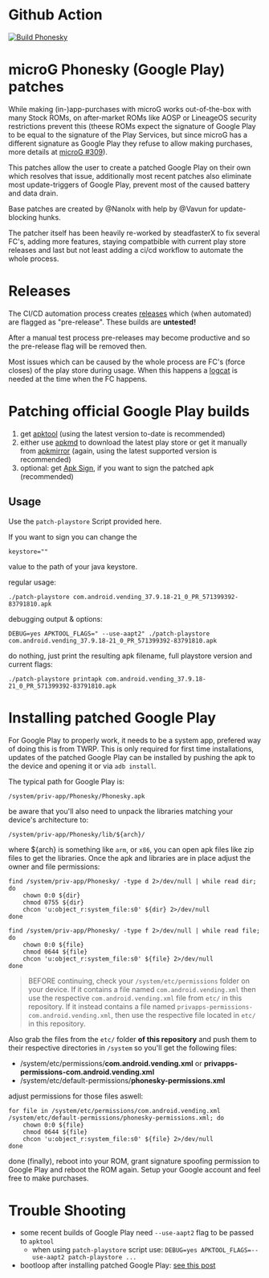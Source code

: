 # Github Action
[![Build Phonesky](https://github.com/AXP-OS/packages_apps_phonesky/actions/workflows/main.yml/badge.svg)](https://github.com/AXP-OS/packages_apps_phonesky/actions/workflows/main.yml)

# microG Phonesky (Google Play) patches

While making (in-)app-purchases with microG works out-of-the-box with many Stock ROMs, on after-market ROMs like AOSP or LineageOS security restrictions prevent this (theese ROMs expect the signature of Google Play to be equal to the signature of the Play Services, but since microG has a different signature as Google Play they refuse to allow making purchases, more details at [microG #309](https://github.com/microg/android_packages_apps_GmsCore/issues/309)).

This patches allow the user to create a patched Google Play on their own which resolves that issue, additionally most recent patches also eliminate most update-triggers of Google Play, prevent most of the caused battery and data drain.

Base patches are created by @Nanolx with help by @Vavun for update-blocking hunks.

The patcher itself has been heavily re-worked by steadfasterX to fix several FC's, adding more features, staying compatbible with current play store releases and last but not least adding a ci/cd workflow to automate the whole process.

# Releases

The CI/CD automation process creates [releases](https://github.com/AXP-OS/packages_apps_phonesky/releases) which (when automated) are flagged as "pre-release".
These builds are **untested!**

After a manual test process pre-releases may become productive and so the pre-release flag will be removed then.

Most issues which can be caused by the whole process are FC's (force closes) of the play store during usage. When this happens a [logcat](https://forum.xda-developers.com/t/guide-providing-a-good-logcat.3814517/) is needed at the time when the FC happens.

# Patching official Google Play builds

1. get [apktool](https://ibotpeaches.github.io/Apktool/) (using the latest version to-date is recommended)
1. either use [apkmd](https://github.com/tanishqmanuja/apkmirror-downloader/) to download the latest play store or get it manually from [apkmirror](https://www.apkmirror.com/apk/google-inc/google-play-store/) (again, using the latest supported version is recommended)
1. optional: get [Apk Sign](https://github.com/appium/sign/raw/master/dist/signapk.jar), if you want to sign the patched apk (recommended)


## Usage

Use the `patch-playstore` Script provided here.

If you want to sign you can change the

  `keystore=""`

value to the path of your java keystore.

regular usage:

```
./patch-playstore com.android.vending_37.9.18-21_0_PR_571399392-83791810.apk
```

debugging output & options:

```
DEBUG=yes APKTOOL_FLAGS=" --use-aapt2" ./patch-playstore com.android.vending_37.9.18-21_0_PR_571399392-83791810.apk
```

do nothing, just print the resulting apk filename, full playstore version and current flags:
 
```
./patch-playstore printapk com.android.vending_37.9.18-21_0_PR_571399392-83791810.apk
```


# Installing patched Google Play

For Google Play to properly work, it needs to be a system app, prefered way of doing this is from TWRP. This is only required for first time installations, updates of the patched Google Play can be installed by pushing the apk to the device and opening it or via `adb install`.

The typical path for Google Play is:

  `/system/priv-app/Phonesky/Phonesky.apk`

be aware that you'll also need to unpack the libraries matching your device's architecture to:

  `/system/priv-app/Phonesky/lib/${arch}/`

where ${arch} is something like `arm`, or `x86`, you can open apk files like zip files to get the libraries. Once the apk and libraries are in place adjust the owner and file permissions:

```
find /system/priv-app/Phonesky/ -type d 2>/dev/null | while read dir; do
	chown 0:0 ${dir}
	chmod 0755 ${dir}
	chcon 'u:object_r:system_file:s0' ${dir} 2>/dev/null
done

find /system/priv-app/Phonesky/ -type f 2>/dev/null | while read file; do
	chown 0:0 ${file}
	chmod 0644 ${file}
	chcon 'u:object_r:system_file:s0' ${file} 2>/dev/null
done
```
> BEFORE continuing, check your `/system/etc/permissions` folder on your device. If it contains a file named `com.android.vending.xml` then use the respective `com.android.vending.xml` file from `etc/` in this repository. If it instead contains a file named `privapps-permissions-com.android.vending.xml`, then use the respective file located in `etc/` in this repository.

Also grab the files from the `etc/` folder **of this repository** and push them to their respective directories in `/system` so you'll get the following files:

  * /system/etc/permissions/**com.android.vending.xml** or **privapps-permissions-com.android.vending.xml**
  * /system/etc/default-permissions/**phonesky-permissions.xml**

adjust permissions for those files aswell:

```
for file in /system/etc/permissions/com.android.vending.xml /system/etc/default-permissions/phonesky-permissions.xml; do
	chown 0:0 ${file}
	chmod 0644 ${file}
	chcon 'u:object_r:system_file:s0' ${file} 2>/dev/null
done
```

done (finally), reboot into your ROM, grant signature spoofing permission to Google Play and reboot the ROM again. Setup your Google account and feel free to make purchases.

# Trouble Shooting

* some recent builds of Google Play need `--use-aapt2` flag to be passed to `apktool`
  * when using `patch-playstore` script use: `DEBUG=yes APKTOOL_FLAGS=--use-aapt2 patch-playstore ...`
* bootloop after installing patched Google Play: [see this post](https://gitlab.com/Nanolx/microg-phonesky-iap-support/issues/3#note_268785229)
